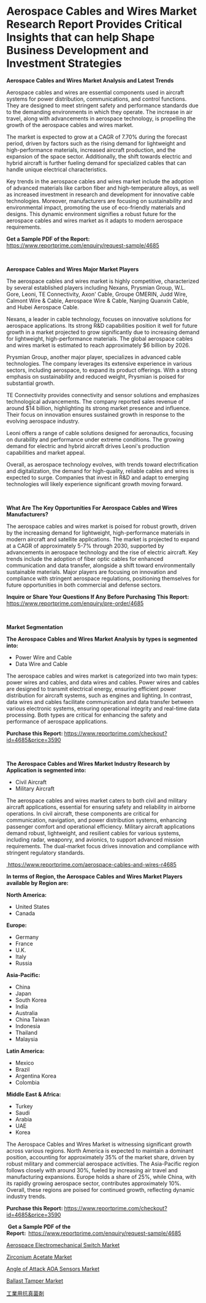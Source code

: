 <p><h1>Aerospace Cables and Wires Market Research Report Provides Critical Insights that can help Shape Business Development and Investment Strategies</h1></p><p><strong>Aerospace Cables and Wires Market Analysis and Latest Trends</strong></p>
<p><p>Aerospace cables and wires are essential components used in aircraft systems for power distribution, communications, and control functions. They are designed to meet stringent safety and performance standards due to the demanding environments in which they operate. The increase in air travel, along with advancements in aerospace technology, is propelling the growth of the aerospace cables and wires market.</p><p>The market is expected to grow at a CAGR of 7.70% during the forecast period, driven by factors such as the rising demand for lightweight and high-performance materials, increased aircraft production, and the expansion of the space sector. Additionally, the shift towards electric and hybrid aircraft is further fueling demand for specialized cables that can handle unique electrical characteristics.</p><p>Key trends in the aerospace cables and wires market include the adoption of advanced materials like carbon fiber and high-temperature alloys, as well as increased investment in research and development for innovative cable technologies. Moreover, manufacturers are focusing on sustainability and environmental impact, promoting the use of eco-friendly materials and designs. This dynamic environment signifies a robust future for the aerospace cables and wires market as it adapts to modern aerospace requirements.</p></p>
<p><strong>Get a Sample PDF of the Report:&nbsp;</strong> <a href="https://www.reportprime.com/enquiry/request-sample/4685">https://www.reportprime.com/enquiry/request-sample/4685</a></p>
<p>&nbsp;</p>
<p><strong>Aerospace Cables and Wires Major Market Players</strong></p>
<p><p>The aerospace cables and wires market is highly competitive, characterized by several established players including Nexans, Prysmian Group, W.L. Gore, Leoni, TE Connectivity, Axon' Cable, Groupe OMERIN, Judd Wire, Calmont Wire & Cable, Aerospace Wire & Cable, Nanjing Quanxin Cable, and Hubei Aerospace Cable. </p><p>Nexans, a leader in cable technology, focuses on innovative solutions for aerospace applications. Its strong R&D capabilities position it well for future growth in a market projected to grow significantly due to increasing demand for lightweight, high-performance materials. The global aerospace cables and wires market is estimated to reach approximately $6 billion by 2026.</p><p>Prysmian Group, another major player, specializes in advanced cable technologies. The company leverages its extensive experience in various sectors, including aerospace, to expand its product offerings. With a strong emphasis on sustainability and reduced weight, Prysmian is poised for substantial growth.</p><p>TE Connectivity provides connectivity and sensor solutions and emphasizes technological advancements. The company reported sales revenue of around $14 billion, highlighting its strong market presence and influence. Their focus on innovation ensures sustained growth in response to the evolving aerospace industry.</p><p>Leoni offers a range of cable solutions designed for aeronautics, focusing on durability and performance under extreme conditions. The growing demand for electric and hybrid aircraft drives Leoni's production capabilities and market appeal.</p><p>Overall, as aerospace technology evolves, with trends toward electrification and digitalization, the demand for high-quality, reliable cables and wires is expected to surge. Companies that invest in R&D and adapt to emerging technologies will likely experience significant growth moving forward.</p></p>
<p>&nbsp;</p>
<p><strong>What Are The Key Opportunities For Aerospace Cables and Wires Manufacturers?</strong></p>
<p><p>The aerospace cables and wires market is poised for robust growth, driven by the increasing demand for lightweight, high-performance materials in modern aircraft and satellite applications. The market is projected to expand at a CAGR of approximately 5-7% through 2030, supported by advancements in aerospace technology and the rise of electric aircraft. Key trends include the adoption of fiber optic cables for enhanced communication and data transfer, alongside a shift toward environmentally sustainable materials. Major players are focusing on innovation and compliance with stringent aerospace regulations, positioning themselves for future opportunities in both commercial and defense sectors.</p></p>
<p><strong>Inquire or Share Your Questions If Any Before Purchasing This Report:</strong> <a href="https://www.reportprime.com/enquiry/pre-order/4685">https://www.reportprime.com/enquiry/pre-order/4685</a></p>
<p>&nbsp;</p>
<p><strong>Market Segmentation</strong></p>
<p><strong>The Aerospace Cables and Wires Market Analysis by types is segmented into:</strong></p>
<p><ul><li>Power Wire and Cable</li><li>Data Wire and Cable</li></ul></p>
<p><p>The aerospace cables and wires market is categorized into two main types: power wires and cables, and data wires and cables. Power wires and cables are designed to transmit electrical energy, ensuring efficient power distribution for aircraft systems, such as engines and lighting. In contrast, data wires and cables facilitate communication and data transfer between various electronic systems, ensuring operational integrity and real-time data processing. Both types are critical for enhancing the safety and performance of aerospace applications.</p></p>
<p><strong>Purchase this Report:&nbsp;</strong><a href="https://www.reportprime.com/checkout?id=4685&price=3590">https://www.reportprime.com/checkout?id=4685&price=3590</a></p>
<p>&nbsp;</p>
<p><strong>The Aerospace Cables and Wires Market Industry Research by Application is segmented into:</strong></p>
<p><ul><li>Civil Aircraft</li><li>Military Aircraft</li></ul></p>
<p><p>The aerospace cables and wires market caters to both civil and military aircraft applications, essential for ensuring safety and reliability in airborne operations. In civil aircraft, these components are critical for communication, navigation, and power distribution systems, enhancing passenger comfort and operational efficiency. Military aircraft applications demand robust, lightweight, and resilient cables for various systems, including radar, weaponry, and avionics, to support advanced mission requirements. The dual-market focus drives innovation and compliance with stringent regulatory standards.</p></p>
<p><a href="https://www.reportprime.com/aerospace-cables-and-wires-r4685">&nbsp;https://www.reportprime.com/aerospace-cables-and-wires-r4685</a></p>
<p><strong>In terms of Region, the Aerospace Cables and Wires Market Players available by Region are:</strong></p>
<p>
    <p> <strong> North America: </strong>
        <ul>
            <li>United States</li>
            <li>Canada</li>
        </ul>
        </p> 
    <p> <strong> Europe: </strong>
        <ul>
            <li>Germany</li>
            <li>France</li>
            <li>U.K.</li>
            <li>Italy</li>
            <li>Russia</li>
        </ul>
        </p> 
    <p> <strong> Asia-Pacific: </strong>
        <ul>
            <li>China</li>
            <li>Japan</li>
            <li>South Korea</li>
            <li>India</li>
            <li>Australia</li>
            <li>China Taiwan</li>
            <li>Indonesia</li>
            <li>Thailand</li>
            <li>Malaysia</li>
        </ul>
        </p> 
    <p> <strong> Latin America: </strong>
        <ul>
            <li>Mexico</li>
            <li>Brazil</li>
            <li>Argentina Korea</li>
            <li>Colombia</li>
        </ul>
        </p> 
    <p> <strong> Middle East & Africa: </strong>
        <ul>
            <li>Turkey</li>
            <li>Saudi</li>
            <li>Arabia</li>
            <li>UAE</li>
            <li>Korea</li>
        </ul>
    </p>
    </p>
<p><p>The Aerospace Cables and Wires Market is witnessing significant growth across various regions. North America is expected to maintain a dominant position, accounting for approximately 35% of the market share, driven by robust military and commercial aerospace activities. The Asia-Pacific region follows closely with around 30%, fueled by increasing air travel and manufacturing expansions. Europe holds a share of 25%, while China, with its rapidly growing aerospace sector, contributes approximately 10%. Overall, these regions are poised for continued growth, reflecting dynamic industry trends.</p></p>
<p><strong>Purchase this Report: </strong><a href="https://www.reportprime.com/checkout?id=4685&price=3590">https://www.reportprime.com/checkout?id=4685&price=3590</a></p>
<p>&nbsp;<strong>Get a Sample PDF of the Report:&nbsp;&nbsp;</strong><a href="https://www.reportprime.com/enquiry/request-sample/4685">https://www.reportprime.com/enquiry/request-sample/4685</a></p>
<p><strong></strong></p>
<p><p><a href="https://github.com/MegiBogdani1953/Market-Research-Report-List-1/blob/main/aerospace-electromechanical-switch-market.md">Aerospace Electromechanical Switch Market</a></p><p><a href="https://issuu.com/reportprime-2/docs/zirconium-acetate-market-size-2030._987c2d1c41f668">Zirconium Acetate Market</a></p><p><a href="https://github.com/juniordelafrance/Market-Research-Report-List-5/blob/main/angle-of-attack-aoa-sensors-market.md">Angle of Attack AOA Sensors Market</a></p><p><a href="https://www.linkedin.com/pulse/ballast-tamper-industry-analysis-report-its-market-size-growing-xeguf?trackingId=4nBE%2BfJORQWqARaXcWc2sQ%3D%3D">Ballast Tamper Market</a></p><p><a href="https://medium.com/@nicolasrown5/industrial-antifungal-agents-market-%E3%81%AF-%E3%82%B3%E3%82%B9%E3%83%88%E7%AE%A1%E7%90%86%E3%81%A8%E5%8A%B9%E7%8E%87%E5%90%91%E4%B8%8A%E3%82%92%E5%84%AA%E5%85%88%E3%81%97%E3%81%BE%E3%81%99-%E3%81%95%E3%82%89%E3%81%AB-%E5%A0%B1%E5%91%8A%E6%9B%B8%E3%81%AF%E5%B8%82%E5%A0%B4%E3%81%AE%E9%9C%80%E8%A6%81%E9%9D%A2%E3%81%A8%E4%BE%9B%E7%B5%A6%E9%9D%A2%E3%81%AE%E4%B8%A1%E6%96%B9%E3%82%92%E3%82%AB%E3%83%90%E3%83%BC%E3%81%97%E3%81%A6%E3%81%84%E3%81%BE%E3%81%99-industrial-c8b5cd33357e">工業用抗真菌剤</a></p></p>